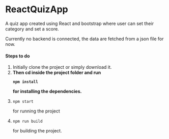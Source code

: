 # ReactQuizApp
<p>A quiz app created using React and bootstrap where user can set their category and set a score.</p>
<p>Currently no backend is connected, the data are fetched from a json file for now.</p>


<h4>Steps to do</h4>
<ol>
  <li>Initially clone the project or simply download it.</li>
  <li><b>Then cd inside the project folder and run <pre><code>npm install</code></pre> for installing the dependencies.</b></li>
  <li><pre><code>npm start</code></pre> for running the project</li>
  <li><pre><code>npm run build</code></pre> for building the project.</li>
  </ol>
